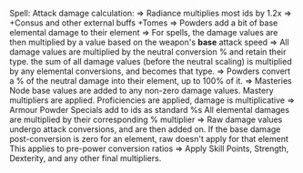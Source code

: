 Spell:
Attack damage calculation:
=>
Radiance multiplies most ids by 1.2x
=>
+Consus and other external buffs
+Tomes
=>
Powders add a bit of base elemental damage to their element
=>
For spells, the damage values are then multiplied by a value based on the weapon's **base** attack speed
=>
All damage values are multiplied by the neutral conversion % and retain their type.
the sum of all damage values (before the neutral scaling) is multiplied by any elemental conversions, and becomes that type.
=>
Powders convert a % of the neutral damage into their element, up to 100% of it.
=>
Masteries Node base values are added to any non-zero damage values.
Mastery multipliers are applied.
Proficiencies are applied, damage is multiplicative
=>
Armour Powder Specials add to ids as standard %s
All elemental damages are multiplied by their corresponding % multiplier
=>
Raw damage values undergo attack conversions, and are then added on.
    If the base damage post-conversion is zero for an element, raw doesn't apply for that element
        This applies to pre-power conversion ratios
=>
Apply Skill Points, Strength, Dexterity, and any other final multipliers.
